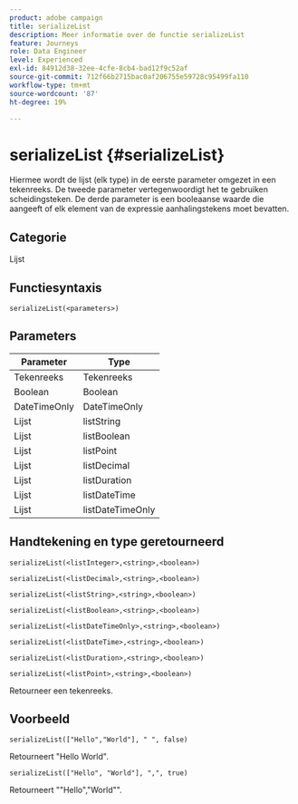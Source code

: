 ```yaml
---
product: adobe campaign
title: serializeList
description: Meer informatie over de functie serializeList
feature: Journeys
role: Data Engineer
level: Experienced
exl-id: 84912d38-32ee-4cfe-8cb4-bad12f9c52af
source-git-commit: 712f66b2715bac0af206755e59728c95499fa110
workflow-type: tm+mt
source-wordcount: '87'
ht-degree: 19%

---
```


# serializeList {#serializeList}

Hiermee wordt de lijst (elk type) in de eerste parameter omgezet in een tekenreeks. De tweede parameter vertegenwoordigt het te gebruiken scheidingsteken. De derde parameter is een booleaanse waarde die aangeeft of elk element van de expressie aanhalingstekens moet bevatten.

## Categorie

Lijst

## Functiesyntaxis

`serializeList(<parameters>)`

## Parameters

| Parameter | Type |
|-----------|------------------|
| Tekenreeks | Tekenreeks |
| Boolean | Boolean |
| DateTimeOnly | DateTimeOnly |
| Lijst | listString |
| Lijst | listBoolean |
| Lijst | listPoint |
| Lijst | listDecimal |
| Lijst | listDuration |
| Lijst | listDateTime |
| Lijst | listDateTimeOnly |

## Handtekening en type geretourneerd

`serializeList(<listInteger>,<string>,<boolean>)`

`serializeList(<listDecimal>,<string>,<boolean>)`

`serializeList(<listString>,<string>,<boolean>)`

`serializeList(<listBoolean>,<string>,<boolean>)`

`serializeList(<listDateTimeOnly>,<string>,<boolean>)`

`serializeList(<listDateTime>,<string>,<boolean>)`

`serializeList(<listDuration>,<string>,<boolean>)`

`serializeList(<listPoint>,<string>,<boolean>)`

Retourneer een tekenreeks.

## Voorbeeld

`serializeList(["Hello","World"], " ", false)`

Retourneert &quot;Hello World&quot;.

`serializeList(["Hello", "World"], ",", true)`

Retourneert &quot;&quot;Hello&quot;,&quot;World&quot;&quot;.
